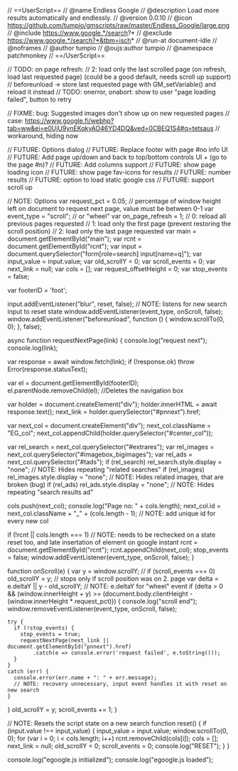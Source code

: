 // ==UserScript==
// @name            Endless Google
// @description     Load more results automatically and endlessly.
// @version         0.0.10
// @icon            https://github.com/tumpio/gmscripts/raw/master/Endless_Google/large.png
// @include         https://www.google.*/search?*
// @exclude         https://www.google.*/search?*&tbm=isch*
// @run-at          document-idle
// @noframes
// @author          tumpio
// @oujs:author     tumpio
// @namespace patchmonkey
// ==/UserScript==

// TODO: on page refresh:
//  2: load only the last scrolled page (on refresh, load last requested page) (could be a good default, needs scroll up support)
//      beforeunload -> store last requested page with GM_setVariable() and reload it instead
// TODO: onerror, onabort: show to user "page loading failed", button to retry

// FIXME: bug: Suggested images don't show up on new requested pages
// case: https://www.google.fi/webhp?tab=ww&ei=e0UjU9ynEKqkyAO46YD4DQ&ved=0CBEQ1S4#q=tetsaus
// workaround, hiding now

// FUTURE: Options dialog
// FUTURE: Replace footer with page #no info UI
// FUTURE: Add page up/down and back to top/bottom controls UI + (go to the page #n)?
// FUTURE: Add columns support
// FUTURE: show page loading icon
// FUTURE: show page fav-icons for results
// FUTURE: number results
// FUTURE: option to load static google css
// FUTURE: support scroll up

// NOTE: Options
var request_pct = 0.05; // percentage of window height left on document to request next page, value must be between 0-1
var event_type = "scroll"; // or "wheel"
var on_page_refresh = 1;
// 0: reload all previous pages requested
// 1: load only the first page (prevent restoring the scroll position)
// 2: load only the last page requested
var main = document.getElementById("main");
var rcnt = document.getElementById("rcnt");
var input = document.querySelector("form[role=search] input[name=q]");
var input_value = input.value;
var old_scrollY = 0;
var scroll_events = 0;
var next_link = null;
var cols = [];
var request_offsetHeight = 0;
var stop_events = false;

var footerID = 'foot';

input.addEventListener("blur", reset, false); // NOTE: listens for new search input to reset state
window.addEventListener(event_type, onScroll, false);
window.addEventListener("beforeunload", function () {
  window.scrollTo(0, 0);
}, false);

async function requestNextPage(link) {
  console.log("request next");
  console.log(link);

  var response = await window.fetch(link);
  if (!response.ok)
    throw Error(response.statusText);

  var el = document.getElementById(footerID);
  el.parentNode.removeChild(el); //Deletes the navigation box

  var holder = document.createElement("div");
  holder.innerHTML = await response.text();
  next_link = holder.querySelector("#pnnext").href;

  var next_col = document.createElement("div");
  next_col.className = "EG_col";
  next_col.appendChild(holder.querySelector("#center_col"));

  var rel_search = next_col.querySelector("#extrares");
  var rel_images = next_col.querySelector("#imagebox_bigimages");
  var rel_ads = next_col.querySelector("#tads");
  if (rel_search)
    rel_search.style.display = "none"; // NOTE: Hides repeating "related searches"
  if (rel_images)
    rel_images.style.display = "none"; // NOTE: Hides related images, that are broken (bug)
  if (rel_ads)
    rel_ads.style.display = "none"; // NOTE: Hides repeating "search results ad"

  cols.push(next_col);
  console.log("Page no: " + cols.length);
  next_col.id = next_col.className + "_" + (cols.length - 1); // NOTE: add unique id for every new col

  if (!rcnt || cols.length === 1) // NOTE: needs to be rechecked on a state reset too, and late insertation of element on google instant
    rcnt = document.getElementById("rcnt");
  rcnt.appendChild(next_col);
  stop_events = false;
  window.addEventListener(event_type, onScroll, false);
}

function onScroll(e) {
  var y = window.scrollY;
  // if (scroll_events === 0) old_scrollY = y; // stops only if scroll position was on 2. page
  var delta = e.deltaY || y - old_scrollY; // NOTE: e.deltaY for "wheel" event
  if (delta > 0 && (window.innerHeight + y) >= (document.body.clientHeight - (window.innerHeight * request_pct))) {
    console.log("scroll end");
    window.removeEventListener(event_type, onScroll, false);

    try {
      if (!stop_events) {
        stop_events = true;
        requestNextPage(next_link || document.getElementById("pnnext").href)
        	.catch(e => console.error('request failed', e.toString()));
      }
    }
    catch (err) {
      console.error(err.name + ": " + err.message);
      // NOTE: recovery unnecessary, input event handles it with reset on new search
    }
  }
  old_scrollY = y;
  scroll_events += 1;
}

// NOTE: Resets the script state on a new search
function reset() {
  if (input.value !== input_value) {
    input_value = input.value;
    window.scrollTo(0, 0);
    for (var i = 0; i < cols.length; i++)
      rcnt.removeChild(cols[i]);
    cols = [];
    next_link = null;
    old_scrollY = 0;
    scroll_events = 0;
    console.log("RESET");
  }
}

console.log("egoogle.js initialized");
console.log("egoogle.js loaded");
